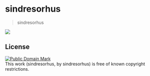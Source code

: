 # sindresorhus

> sindresorhus

![](http://imgur.com/SN8eQ7A.jpg)

## License

<p xmlns:dct="http://purl.org/dc/terms/">
<a rel="license" href="http://creativecommons.org/publicdomain/mark/1.0/">
<img src="http://i.creativecommons.org/p/mark/1.0/88x31.png"
     style="border-style: none;" alt="Public Domain Mark" />
</a>
<br />
This work (<span property="dct:title">sindresorhus</span>, by <span resource="[_:creator]" rel="dct:creator"><span property="dct:title">sindresorhus</span></span>) is free of known copyright restrictions.
</p>
